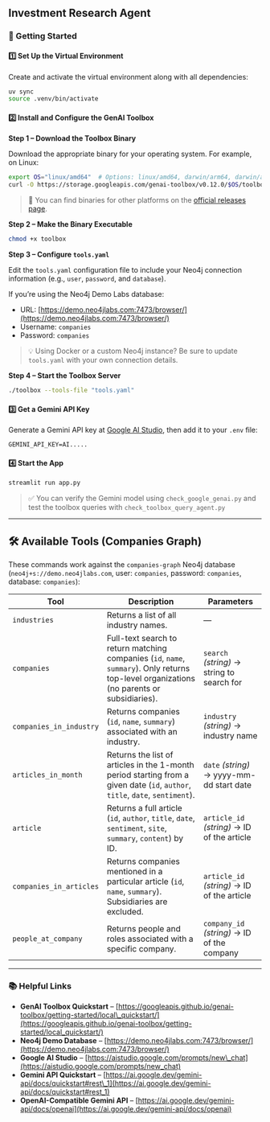 ## Investment Research Agent
### 🚀 Getting Started

#### 1️⃣ Set Up the Virtual Environment

Create and activate the virtual environment along with all dependencies:

```bash
uv sync
source .venv/bin/activate
```

#### 2️⃣ Install and Configure the GenAI Toolbox

**Step 1 – Download the Toolbox Binary**

Download the appropriate binary for your operating system. For example, on Linux:

```bash
export OS="linux/amd64"  # Options: linux/amd64, darwin/arm64, darwin/amd64, windows/amd64
curl -O https://storage.googleapis.com/genai-toolbox/v0.12.0/$OS/toolbox
```

> 🔎 You can find binaries for other platforms on the [official releases page](https://github.com/googleapis/genai-toolbox/releases).

**Step 2 – Make the Binary Executable**

```bash
chmod +x toolbox
```

**Step 3 – Configure `tools.yaml`**

Edit the `tools.yaml` configuration file to include your Neo4j connection information (e.g., `user`, `password`, and `database`).

If you’re using the Neo4j Demo Labs database:

* URL: [https://demo.neo4jlabs.com:7473/browser/](https://demo.neo4jlabs.com:7473/browser/)
* Username: `companies`
* Password: `companies`

> 💡 Using Docker or a custom Neo4j instance? Be sure to update `tools.yaml` with your own connection details.

**Step 4 – Start the Toolbox Server**

```bash
./toolbox --tools-file "tools.yaml"
```

#### 3️⃣ Get a Gemini API Key

Generate a Gemini API key at [Google AI Studio](https://aistudio.google.com/prompts/new_chat), then add it to your `.env` file:

```plaintext
GEMINI_API_KEY=AI.....
```

#### 4️⃣ Start the App

```bash
streamlit run app.py
```

> ✅ You can verify the Gemini model using `check_google_genai.py` and test the toolbox queries with `check_toolbox_query_agent.py`

---

## 🛠️ Available Tools (Companies Graph)

These commands work against the `companies-graph` Neo4j database
(`neo4j+s://demo.neo4jlabs.com`, user: `companies`, password: `companies`, database: `companies`):

| Tool                    | Description                                                                                                                                 | Parameters                                  |
| ----------------------- | ------------------------------------------------------------------------------------------------------------------------------------------- | ------------------------------------------- |
| `industries`            | Returns a list of all industry names.                                                                                                       | —                                           |
| `companies`             | Full-text search to return matching companies (`id`, `name`, `summary`). Only returns top-level organizations (no parents or subsidiaries). | `search` *(string)* → string to search for  |
| `companies_in_industry` | Returns companies (`id`, `name`, `summary`) associated with an industry.                                                                    | `industry` *(string)* → industry name       |
| `articles_in_month`     | Returns the list of articles in the 1-month period starting from a given date (`id`, `author`, `title`, `date`, `sentiment`).               | `date` *(string)* → yyyy-mm-dd start date   |
| `article`               | Returns a full article (`id`, `author`, `title`, `date`, `sentiment`, `site`, `summary`, `content`) by ID.                                  | `article_id` *(string)* → ID of the article |
| `companies_in_articles` | Returns companies mentioned in a particular article (`id`, `name`, `summary`). Subsidiaries are excluded.                                   | `article_id` *(string)* → ID of the article |
| `people_at_company`     | Returns people and roles associated with a specific company.                                                                                | `company_id` *(string)* → ID of the company |

---

### 📚 Helpful Links

* **GenAI Toolbox Quickstart** – [https://googleapis.github.io/genai-toolbox/getting-started/local\_quickstart/](https://googleapis.github.io/genai-toolbox/getting-started/local_quickstart/)
* **Neo4j Demo Database** – [https://demo.neo4jlabs.com:7473/browser/](https://demo.neo4jlabs.com:7473/browser/)
* **Google AI Studio** – [https://aistudio.google.com/prompts/new\_chat](https://aistudio.google.com/prompts/new_chat)
* **Gemini API Quickstart** – [https://ai.google.dev/gemini-api/docs/quickstart#rest\_1](https://ai.google.dev/gemini-api/docs/quickstart#rest_1)
* **OpenAI-Compatible Gemini API** – [https://ai.google.dev/gemini-api/docs/openai](https://ai.google.dev/gemini-api/docs/openai)

